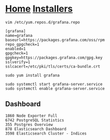 # [Home](https://div-oops.github.io/mugivar) [Installers](https://div-oops.github.io/mugivar/installers)
```
vim /etc/yum.repos.d/grafana.repo

[grafana]
name=grafana
baseurl=https://packages.grafana.com/oss/rpm
repo_gpgcheck=1
enabled=1
gpgcheck=1
gpgkey=https://packages.grafana.com/gpg.key
sslverify=1
sslcacert=/etc/pki/tls/certs/ca-bundle.crt
```
```
sudo yum install grafana
```
```
sudo systemctl start grafana-server.service 
sudo systemctl enable grafana-server.service 

```
## Dashboard
```
1860 Node Exporter Full
6742 PostgreSQL Statistics
355 Postgres Overview
878 Elasticsearch Dashboard
3598 Elasticsearch Cluster - Indices
```
